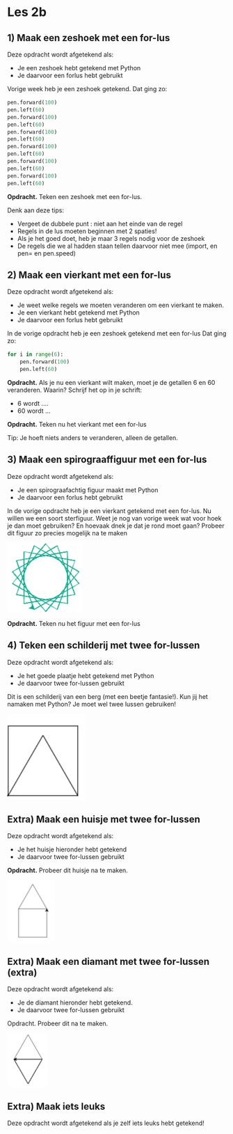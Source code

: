 # Les 2b

## 1\) Maak een zeshoek met een for-lus

Deze opdracht wordt afgetekend als:

* Je een zeshoek hebt getekend met Python
* Je daarvoor een forlus hebt gebruikt

Vorige week heb je een zeshoek getekend. Dat ging zo:

```python
pen.forward(100)
pen.left(60)
pen.forward(100)
pen.left(60)
pen.forward(100)
pen.left(60)
pen.forward(100)
pen.left(60)
pen.forward(100)
pen.left(60)
pen.forward(100)
pen.left(60)
```

**Opdracht.** Teken een zeshoek met een for-lus.

Denk aan deze tips:

* Vergeet de dubbele punt : niet aan het einde van de regel
* Regels in de lus moeten beginnen met 2 spaties!
* Als je het goed doet, heb je maar 3 regels nodig voor de zeshoek 
* De regels die we al hadden staan tellen daarvoor niet mee \(import, en pen= en pen.speed\)

## 2\) Maak een vierkant met een for-lus

Deze opdracht wordt afgetekend als:

* Je weet welke regels we moeten veranderen om een vierkant te maken.
* Je een vierkant hebt getekend met Python
* Je daarvoor een forlus hebt gebruikt

In de vorige opdracht heb je een zeshoek getekend met een for-lus Dat ging zo:

```python
for i in range(6):
    pen.forward(100)
    pen.left(60)
```

**Opdracht.** Als je nu een vierkant wilt maken, moet je de getallen 6 en 60 veranderen. Waarin? Schrijf het op in je schrift:

* 6 wordt ....
* 60 wordt ...

**Opdracht.** Teken nu het vierkant met een for-lus

Tip: Je hoeft niets anders te veranderen, alleen de getallen.

## 3\) Maak een spirograaffiguur met een for-lus

Deze opdracht wordt afgetekend als:

* Je een spirograafachtig figuur maakt met Python
* Je daarvoor een forlus hebt gebruikt

In de vorige opdracht heb je een vierkant getekend met een for-lus. Nu willen we een soort sterfiguur. Weet je nog van vorige week wat voor hoek je dan moet gebruiken? En hoevaak dnek je dat je rond moet gaan? Probeer dit figuur zo precies mogelijk na te maken

![image-20190322130521606](../../.gitbook/assets/image-20190322130702678.png)

**Opdracht.** Teken nu het figuur met een for-lus

## 4\) Teken een schilderij met twee for-lussen

Deze opdracht wordt afgetekend als:

* Je het goede plaatje hebt getekend met Python
* Je daarvoor twee for-lussen gebruikt

Dit is een schilderij van een berg \(met een beetje fantasie!\). Kun jij het namaken met Python? Je moet wel twee lussen gebruiken!

![image-20181207110047621](../../.gitbook/assets/image-20181207110047621%20%281%29.png)

## Extra\) Maak een huisje met twee for-lussen

Deze opdracht wordt afgetekend als:

* Je het huisje hieronder hebt getekend
* Je daarvoor twee for-lussen gebruikt

**Opdracht.** Probeer dit huisje na te maken.

![image-20190322131013102](../../.gitbook/assets/image-20190322131013102.png)

## Extra\) Maak een diamant met twee for-lussen \(extra\)

Deze opdracht wordt afgetekend als:

* Je de diamant hieronder hebt getekend.
* Je daarvoor twee for-lussen gebruikt

Opdracht. Probeer dit na te maken.

![image-20190322131023789](../../.gitbook/assets/image-20190322131023789.png)

## Extra\) Maak iets leuks

Deze opdracht wordt afgetekend als je zelf iets leuks hebt getekend!

